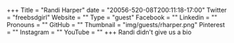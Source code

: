 +++
Title = "Randi Harper"
date = "20056-520-08T200:11:18-17:00"
Twitter = "freebsdgirl"
Website = ""
Type = "guest"
Facebook = ""
Linkedin = ""
Pronouns = ""
GitHub = ""
Thumbnail = "img/guests/rharper.png"
Pinterest = ""
Instagram = ""
YouTube = ""
+++
Randi didn&#39;t give us a bio
